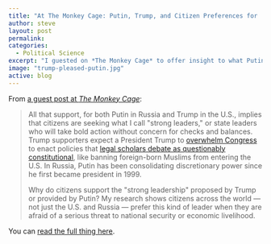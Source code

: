 ```yaml
---
title: "At The Monkey Cage: Putin, Trump, and Citizen Preferences for 'Strong Leaders'"
author: steve
layout: post
permalink:
categories:
  - Political Science
excerpt: "I guested on *The Monkey Cage* to offer insight to what Putin and Trump supporters have in common and what they expect of their heads of state."
image: "trump-pleased-putin.jpg"
active: blog
---
```


From [a guest post at *The Monkey Cage*](https://www.washingtonpost.com/news/monkey-cage/wp/2015/12/24/heres-what-trump-and-putin-have-in-common-and-why-so-many-people-approve/):

> All that support, for both Putin in Russia and Trump in the U.S., implies that citizens are seeking what I call "strong leaders," or state leaders who will take bold action without concern for checks and balances. Trump supporters expect a President Trump to [overwhelm Congress](http://www.npr.org/2015/12/11/459274277/4-reasons-trumps-supporters-arent-going-anywhere-and-why-the-gops-worried) to enact policies that [legal scholars debate as questionably constitutional](https://www.washingtonpost.com/politics/experts-trumps-muslim-entry-ban-idea-ridiculous-unconsitutional/2015/12/07/d44a970a-9d47-11e5-bce4-708fe33e3288_story.html), like banning foreign-born Muslims from entering the U.S. In Russia, Putin has been consolidating discretionary power since he first became president in 1999.
>
> Why do citizens support the "strong leadership" proposed by Trump or provided by Putin? My research shows citizens across the world — not just the U.S. and Russia — prefer this kind of leader when they are afraid of a serious threat to national security or economic livelihood.

You can [read the full thing here](https://www.washingtonpost.com/news/monkey-cage/wp/2015/12/24/heres-what-trump-and-putin-have-in-common-and-why-so-many-people-approve/).
